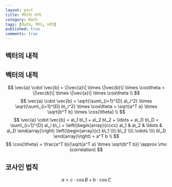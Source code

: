 ```yaml
---
layout: post
title: 벡터의 내적
category: Math
tags: [Math, 벡터, 내적]
published: true
comments: true
---
```


벡터의 내적
---

## 벡터의 내적
$$ \vec{a} \cdot \vec{b} = \|\vec{a}\| \times \|\vec{b}\| \times \cos\theta = \|\vec{b}\| \times \|\vec{a}\| \times \cos\theta \\ $$
$$ \vec{a} \cdot \vec{b} = \sqrt{\sum\_{i=1}^{D} a\_i^2} \times \sqrt{\sum\_{i=1}^{D} b\_i^2} \times \cos\theta = \sqrt{a^T a} \times \sqrt{b^T b} \times \cos{\theta} \\ $$
$$ \vec{a} \cdot \vec{b} = a\_1 b\_1 + a\_2 b\_2 + \ldots + a\_D b\_D = \sum\_{i=1}^{D} a\_i b\_i = \left(\begin{array}{cccc} a\_1 & a\_2 & \ldots & a\_D \end{array}\right) \left(\begin{array}{c} b\_1 \\\\ b\_2 \\\\ \vdots \\\\ b\_D \end{array}\right) = a^T b \\ $$
$$ \cos{\theta} = \frac{a^T b}{\sqrt{a^T a} \times \sqrt{b^T b}} \approx \rho (correlation) $$

## 코사인 법칙
$$ a = c \cdot \cos{B} + b \cdot \cos{C} $$
